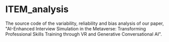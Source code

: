 # ITEM_analysis

The source code of the variability, reliability and bias analysis of our paper, "AI-Enhanced Interview Simulation in the Metaverse: Transforming Professional Skills Training through VR and Generative Conversational AI".
